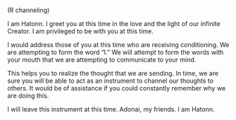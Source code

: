 <p class="channel-type">(R channeling)</p>
<p>I am Hatonn. I greet you at this time in the love and the light of our infinite Creator. I am privileged to be with you at this time.</p>
<p>I would address those of you at this time who are receiving conditioning. We are attempting to form the word “I.” We will attempt to form the words with your mouth that we are attempting to communicate to your mind.</p>
<p>This helps you to realize the thought that we are sending. In time, we are sure you will be able to act as an instrument to channel our thoughts to others. It would be of assistance if you could constantly remember why we are doing this.</p>
<p>I will leave this instrument at this time. Adonai, my friends. I am Hatonn.</p>